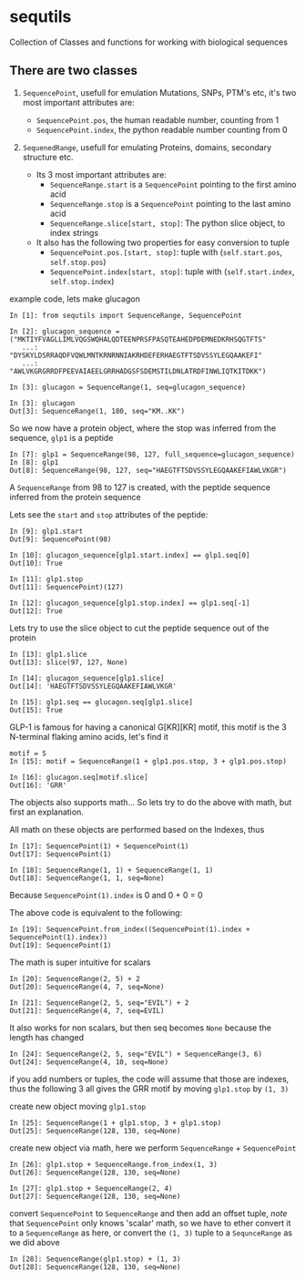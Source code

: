 # sequtils
Collection of Classes and functions for working with biological sequences

## There are two classes
1. `SequencePoint`, usefull for emulation Mutations, SNPs, PTM's etc, it's two
   most important attributes are:
    - `SequencePoint.pos`, the human readable number, counting from 1
    - `SequencePoint.index`, the python readable number counting from 0
	
2. `SequenedRange`, usefull for emulating Proteins, domains, secondary structure etc.
    - Its 3 most important attributes are:
        - `SequenceRange.start` is a `SequencePoint` pointing to the first amino acid
        - `SequenceRange.stop` is a `SequencePoint` pointing to the last amino acid
        - `SequenceRange.slice[start, stop]`: The python slice object, to index strings
    - It also has the following two properties for easy conversion to tuple
        - `SequencePoint.pos.[start, stop]`: tuple with (`self.start.pos`, `self.stop.pos`)
        - `SequencePoint.index[start, stop]`: tuple with (`self.start.index`, `self.stop.index`)

example code, lets make glucagon

```
In [1]: from sequtils import SequenceRange, SequencePoint

In [2]: glucagon_sequence = ("MKTIYFVAGLLIMLVQGSWQHALQDTEENPRSFPASQTEAHEDPDEMNEDKRHSQGTFTS"
   ...:                      "DYSKYLDSRRAQDFVQWLMNTKRNRNNIAKRHDEFERHAEGTFTSDVSSYLEGQAAKEFI"
   ...:                      "AWLVKGRGRRDFPEEVAIAEELGRRHADGSFSDEMSTILDNLATRDFINWLIQTKITDKK")

In [3]: glucagon = SequenceRange(1, seq=glucagon_sequence)

In [3]: glucagon
Out[3]: SequenceRange(1, 180, seq="KM..KK")
```

So we now have a protein object, where the stop was inferred from the sequence, `glp1` is a peptide

```
In [7]: glp1 = SequenceRange(98, 127, full_sequence=glucagon_sequence)
In [8]: glp1
Out[8]: SequenceRange(98, 127, seq="HAEGTFTSDVSSYLEGQAAKEFIAWLVKGR")
```

A `SequenceRange` from 98 to 127 is created, with the peptide sequence inferred
from the protein sequence

Lets see the `start` and `stop` attributes of the peptide:

```
In [9]: glp1.start
Out[9]: SequencePoint(98)

In [10]: glucagon_sequence[glp1.start.index] == glp1.seq[0]
Out[10]: True

In [11]: glp1.stop
Out[11]: SequencePoint)(127)

In [12]: glucagon_sequence[glp1.stop.index] == glp1.seq[-1]
Out[12]: True

```

Lets try to use the slice object to cut the peptide sequence out of the protein

```
In [13]: glp1.slice
Out[13]: slice(97, 127, None)

In [14]: glucagon_sequence[glp1.slice]
Out[14]: 'HAEGTFTSDVSSYLEGQAAKEFIAWLVKGR'

In [15]: glp1.seq == glucagon.seq[glp1.slice]
Out[15]: True
```

GLP-1 is famous for having a canonical G\[KR\]\[KR\] motif, this motif is the 3
N-terminal flaking amino acids, let's find it

```
motif = S
In [15]: motif = SequenceRange(1 + glp1.pos.stop, 3 + glp1.pos.stop)

In [16]: glucagon.seq[motif.slice]
Out[16]: 'GRR'
```

The objects also supports math... So lets try to do the above with math, but first an explanation.

All math on these objects are performed based on the Indexes, thus

```
In [17]: SequencePoint(1) + SequencePoint(1)
Out[17]: SequencePoint(1)

In [18]: SequenceRange(1, 1) + SequenceRange(1, 1)
Out[18]: SequenceRange(1, 1, seq=None)
```

Because `SequencePoint(1).index` is 0 and 0 + 0 = 0

The above code is equivalent to the following:

```
In [19]: SequencePoint.from_index((SequencePoint(1).index + SequencePoint(1).index))
Out[19]: SequencePoint(1)
```

The math is super intuitive for scalars

```
In [20]: SequenceRange(2, 5) + 2
Out[20]: SequenceRange(4, 7, seq=None)

In [21]: SequenceRange(2, 5, seq="EVIL") + 2
Out[21]: SequenceRange(4, 7, seq=EVIL)
```

It also works for non scalars, but then seq becomes `None` because the length has changed

```
In [24]: SequenceRange(2, 5, seq="EVIL") + SequenceRange(3, 6)
Out[24]: SequenceRange(4, 10, seq=None)
```

if you add numbers or tuples, the code will assume that those are indexes,
thus the following 3 all gives the GRR motif by moving `glp1.stop` by `(1, 3)`

create new object moving `glp1.stop`

```
In [25]: SequenceRange(1 + glp1.stop, 3 + glp1.stop)
Out[25]: SequenceRange(128, 130, seq=None)
```

create new object via math, here we perform `SequenceRange` + `SequencePoint`

```
In [26]: glp1.stop + SequenceRange.from_index(1, 3)
Out[26]: SequenceRange(128, 130, seq=None)

In [27]: glp1.stop + SequenceRange(2, 4)
Out[27]: SequenceRange(128, 130, seq=None)
```

convert `SequencePoint` to `SequenceRange` and then add an offset tuple, *note*
that `SequencePoint` only knows 'scalar' math, so we have to ether convert it
to a `SequenceRange` as here, or convert the `(1, 3)` tuple to a `SequnceRange`
as we did above

```
In [28]: SequenceRange(glp1.stop) + (1, 3)
Out[28]: SequenceRange(128, 130, seq=None)
```
